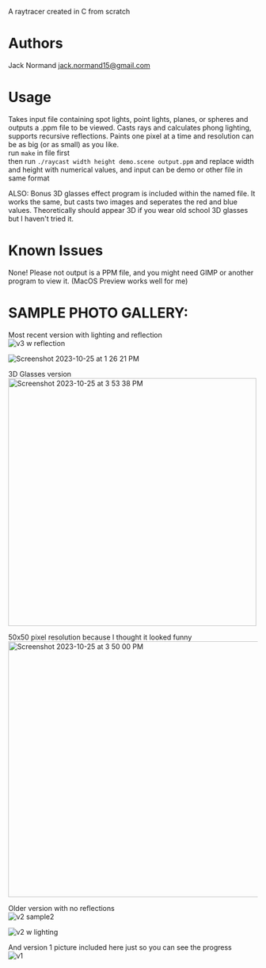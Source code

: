 A raytracer created in C from scratch

# Authors
Jack Normand 
jack.normand15@gmail.com

# Usage
Takes input file containing spot lights, point lights, planes, or spheres and outputs a .ppm file to be viewed. Casts rays and calculates phong lighting, supports recursive reflections. Paints one pixel at a time and resolution can be as big (or as small) as you like.<br>
run `make` in file first <br>
then run `./raycast width height demo.scene output.ppm` and replace width and height with numerical values, and input can be demo or other file in same format

ALSO: Bonus 3D glasses effect program is included within the named file. It works the same, but casts two images and seperates the red and blue values. Theoretically should appear 3D if you wear old school 3D glasses but I haven't tried it.

# Known Issues
None! Please not output is a PPM file, and you might need GIMP or another program to view it. (MacOS Preview works well for me)


# SAMPLE PHOTO GALLERY:

Most recent version with lighting and reflection<br>
![v3 w reflection](https://github.com/jacknormand/Computer-Graphics-Projects/assets/21299000/cc45c4fb-487b-4764-8f0e-691788041d0b)


![Screenshot 2023-10-25 at 1 26 21 PM](https://github.com/jacknormand/Computer-Graphics-Projects/assets/21299000/49656e8d-bc15-4dea-9d17-8552ea646848)

3D Glasses version<br>
<img width="501" alt="Screenshot 2023-10-25 at 3 53 38 PM" src="https://github.com/jacknormand/Computer-Graphics-Projects/assets/21299000/68486e83-41e5-43c1-aebb-843c1201bb04">

50x50 pixel resolution because I thought it looked funny<br>
<img width="517" alt="Screenshot 2023-10-25 at 3 50 00 PM" src="https://github.com/jacknormand/Computer-Graphics-Projects/assets/21299000/6b16302f-957a-4675-a6f2-bf589c0584cf">


Older version with no reflections<br>
![v2 sample2](https://github.com/jacknormand/Computer-Graphics-Projects/assets/21299000/5765030f-cda9-48e9-b377-22bb110d3f4f)


![v2 w lighting](https://github.com/jacknormand/Computer-Graphics-Projects/assets/21299000/465ba46a-972c-46a9-b64d-d279436b4da7)

And version 1 picture included here just so you can see the progress<br>
![v1](https://github.com/jacknormand/Computer-Graphics-Projects/assets/21299000/4df609d3-3f0e-4bff-8b83-47ee0cbac516)





